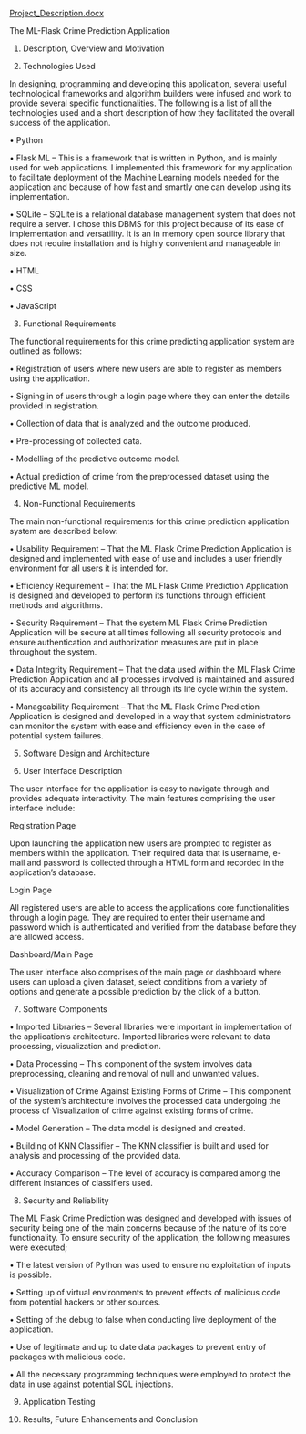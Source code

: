 
[Project_Description.docx](https://github.com/LyubomirAvramov/Senior-Project/files/10344569/Project_Description.docx)

The ML-Flask Crime Prediction Application

1. Description, Overview and Motivation

2. Technologies Used

In designing, programming and developing this application, several useful technological frameworks and algorithm builders were infused and work to provide several specific functionalities. The following is a list of all the technologies used and a short description of how they facilitated the overall success of the application.

•	Python

•	Flask ML – This is a framework that is written in Python, and is mainly used for web applications. I implemented this framework for my application to facilitate deployment of the Machine Learning models needed for the application and because of how fast and smartly one can develop using its implementation.

•	SQLite – SQLite is a relational database management system that does not require a server. I chose this DBMS for this project because of its ease of implementation and versatility. It is an in memory open source library that does not require installation and is highly convenient and manageable in size. 

•	HTML

•	CSS

•	JavaScript

3. Functional Requirements

The functional requirements for this crime predicting application system are outlined as follows:

•	Registration of users where new users are able to register as members using the application.

•	Signing in of users through a login page where they can enter the details provided in registration. 

•	Collection of data that is analyzed and the outcome produced. 

•	Pre-processing of collected data.

•	Modelling of the predictive outcome model.

•	Actual prediction of crime from the preprocessed dataset using the predictive ML model.

4. Non-Functional Requirements

The main non-functional requirements for this crime prediction application system are described below:

•	Usability Requirement – That the ML Flask Crime Prediction Application is designed and implemented with ease of use and includes a user friendly environment for all users it is intended for. 

•	Efficiency Requirement – That the ML Flask Crime Prediction Application is designed and developed to perform its functions through efficient methods and algorithms. 

•	Security Requirement – That the system ML Flask Crime Prediction Application will be secure at all times following all security protocols and ensure authentication and authorization measures are put in place throughout the system. 

•	Data Integrity Requirement – That the data used within the ML Flask Crime Prediction Application and all processes involved is maintained and assured of its accuracy and consistency all through its life cycle within the system. 

•	Manageability Requirement – That the ML Flask Crime Prediction Application is designed and developed in a way that system administrators can monitor the system with ease and efficiency even in the case of potential system failures. 

5. Software Design and Architecture

6. User Interface Description

The user interface for the application is easy to navigate through and provides adequate interactivity. The main features comprising the user interface include:

Registration Page

Upon launching the application new users are prompted to register as members within the application. Their required data that is username, e-mail and password is collected through a HTML form and recorded in the application’s database.

Login Page

All registered users are able to access the applications core functionalities through a login page. They are required to enter their username and password which is authenticated and verified from the database before they are allowed access. 

Dashboard/Main Page

The user interface also comprises of the main page or dashboard where users can upload a given dataset, select conditions from a variety of options and generate a possible prediction by the click of a button. 

7. Software Components

•	Imported Libraries – Several libraries were important in implementation of the application’s architecture. Imported libraries were relevant to data processing, visualization and prediction. 

•	Data Processing – This component of the system involves data preprocessing, cleaning and removal of null and unwanted values.

•	Visualization of Crime Against Existing Forms of Crime – This component of the system’s architecture involves the processed data undergoing the process of Visualization of crime against existing forms of crime. 

•	Model Generation – The data model is designed and created. 

•	Building of KNN Classifier – The KNN classifier is built and used for analysis and processing of the provided data.

•	Accuracy Comparison – The level of accuracy is compared among the different instances of classifiers used. 

8. Security and Reliability

The ML Flask Crime Prediction was designed and developed with issues of security being one of the main concerns because of the nature of its core functionality. To ensure security of the application, the following measures were executed; 

•	The latest version of Python was used to ensure no exploitation of inputs is possible. 

•	Setting up of virtual environments to prevent effects of malicious code from potential hackers or other sources. 

•	Setting of the debug to false when conducting live deployment of the application.

•	Use of legitimate and up to date data packages to prevent entry of packages with malicious code. 

•	All the necessary programming techniques were employed to protect the data in use against potential SQL injections. 

9. Application Testing

10. Results, Future Enhancements and Conclusion

